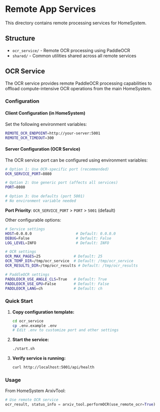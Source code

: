 # Remote App Services

This directory contains remote processing services for HomeSystem.

## Structure

- `ocr_service/` - Remote OCR processing using PaddleOCR
- `shared/` - Common utilities shared across all remote services

## OCR Service

The OCR service provides remote PaddleOCR processing capabilities to offload compute-intensive OCR operations from the main HomeSystem.

### Configuration

#### Client Configuration (in HomeSystem)

Set the following environment variables:

```bash
REMOTE_OCR_ENDPOINT=http://your-server:5001
REMOTE_OCR_TIMEOUT=300
```

#### Server Configuration (OCR Service)

The OCR service port can be configured using environment variables:

```bash
# Option 1: Use OCR-specific port (recommended)
OCR_SERVICE_PORT=8080

# Option 2: Use generic port (affects all services)
PORT=8080

# Option 3: Use defaults (port 5001)
# No environment variable needed
```

**Port Priority**: `OCR_SERVICE_PORT` > `PORT` > `5001` (default)

Other configurable options:

```bash
# Service settings
HOST=0.0.0.0                    # Default: 0.0.0.0
DEBUG=False                     # Default: False
LOG_LEVEL=INFO                  # Default: INFO

# OCR settings
OCR_MAX_PAGES=25               # Default: 25
OCR_TEMP_DIR=/tmp/ocr_service  # Default: /tmp/ocr_service
OCR_RESULTS_DIR=/tmp/ocr_results # Default: /tmp/ocr_results

# PaddleOCR settings
PADDLEOCR_USE_ANGLE_CLS=True   # Default: True
PADDLEOCR_USE_GPU=False        # Default: False
PADDLEOCR_LANG=ch              # Default: ch
```

### Quick Start

1. **Copy configuration template:**
   ```bash
   cd ocr_service
   cp .env.example .env
   # Edit .env to customize port and other settings
   ```

2. **Start the service:**
   ```bash
   ./start.sh
   ```

3. **Verify service is running:**
   ```bash
   curl http://localhost:5001/api/health
   ```

### Usage

From HomeSystem ArxivTool:

```python
# Use remote OCR service
ocr_result, status_info = arxiv_tool.performOCR(use_remote_ocr=True)
```